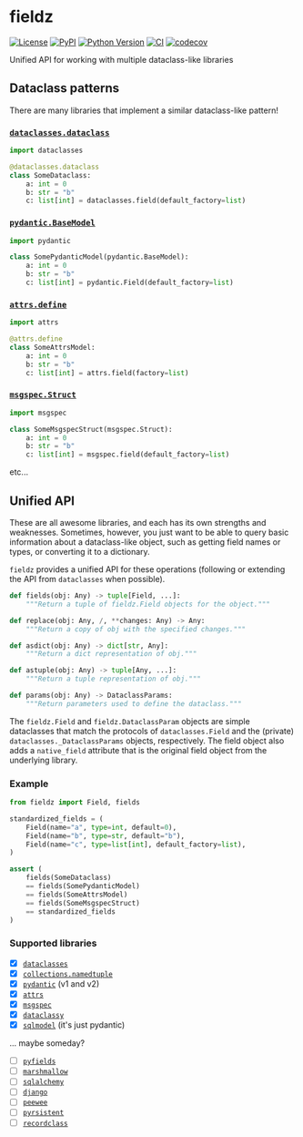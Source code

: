 # fieldz

[![License](https://img.shields.io/pypi/l/fieldz.svg?color=green)](https://github.com/pyapp-kit/fieldz/raw/main/LICENSE)
[![PyPI](https://img.shields.io/pypi/v/fieldz.svg?color=green)](https://pypi.org/project/fieldz)
[![Python Version](https://img.shields.io/pypi/pyversions/fieldz.svg?color=green)](https://python.org)
[![CI](https://github.com/pyapp-kit/fieldz/actions/workflows/ci.yml/badge.svg)](https://github.com/pyapp-kit/fieldz/actions/workflows/ci.yml)
[![codecov](https://codecov.io/gh/pyapp-kit/fieldz/branch/main/graph/badge.svg)](https://codecov.io/gh/pyapp-kit/fieldz)

Unified API for working with multiple dataclass-like libraries

## Dataclass patterns

There are many libraries that implement a similar dataclass-like pattern!

### [`dataclasses.dataclass`](https://docs.python.org/3/library/dataclasses.html#dataclasses.dataclass)

```python
import dataclasses

@dataclasses.dataclass
class SomeDataclass:
    a: int = 0
    b: str = "b"
    c: list[int] = dataclasses.field(default_factory=list)
```

### [`pydantic.BaseModel`](https://docs.pydantic.dev/latest/)

```python
import pydantic

class SomePydanticModel(pydantic.BaseModel):
    a: int = 0
    b: str = "b"
    c: list[int] = pydantic.Field(default_factory=list)
```

### [`attrs.define`](https://www.attrs.org/en/stable/overview.html)

```python
import attrs

@attrs.define
class SomeAttrsModel:
    a: int = 0
    b: str = "b"
    c: list[int] = attrs.field(factory=list)
```

### [`msgspec.Struct`](https://jcristharif.com/msgspec/)

```python
import msgspec

class SomeMsgspecStruct(msgspec.Struct):
    a: int = 0
    b: str = "b"
    c: list[int] = msgspec.field(default_factory=list)
```

etc...

## Unified API

These are all awesome libraries, and each has its own strengths and weaknesses.
Sometimes, however, you just want to be able to query basic information about a
dataclass-like object, such as getting field names or types, or converting it to
a dictionary.

`fieldz` provides a unified API for these operations (following or
extending the API from `dataclasses` when possible).

```python
def fields(obj: Any) -> tuple[Field, ...]:
    """Return a tuple of fieldz.Field objects for the object."""

def replace(obj: Any, /, **changes: Any) -> Any:
    """Return a copy of obj with the specified changes."""

def asdict(obj: Any) -> dict[str, Any]:
    """Return a dict representation of obj."""

def astuple(obj: Any) -> tuple[Any, ...]:
    """Return a tuple representation of obj."""

def params(obj: Any) -> DataclassParams:
    """Return parameters used to define the dataclass."""
```

The `fieldz.Field` and `fieldz.DataclassParam` objects are
simple dataclasses that match the protocols of `dataclasses.Field` and the
(private) `dataclasses._DataclassParams` objects, respectively. The field object
also adds a `native_field` attribute that is the original field object from the
underlying library.

### Example

```python
from fieldz import Field, fields

standardized_fields = (
    Field(name="a", type=int, default=0),
    Field(name="b", type=str, default="b"),
    Field(name="c", type=list[int], default_factory=list),
)

assert (
    fields(SomeDataclass)
    == fields(SomePydanticModel)
    == fields(SomeAttrsModel)
    == fields(SomeMsgspecStruct)
    == standardized_fields
)
```

### Supported libraries

- [x] [`dataclasses`](https://docs.python.org/3/library/dataclasses.html)
- [x] [`collections.namedtuple`](https://docs.python.org/3/library/collections.html#collections.namedtuple)
- [x] [`pydantic`](https://docs.pydantic.dev/latest/) (v1 and v2)
- [x] [`attrs`](https://www.attrs.org/en/stable/overview.html)
- [x] [`msgspec`](https://jcristharif.com/msgspec/)
- [x] [`dataclassy`](https://github.com/biqqles/dataclassy)
- [x] [`sqlmodel`](https://sqlmodel.tiangolo.com) (it's just pydantic)

... maybe someday?

- [ ] [`pyfields`](https://smarie.github.io/python-pyfields/)
- [ ] [`marshmallow`](https://marshmallow.readthedocs.io/en/stable/quickstart.html)
- [ ] [`sqlalchemy`](https://docs.sqlalchemy.org/en/20/orm/quickstart.html)
- [ ] [`django`](https://docs.djangoproject.com/en/dev/topics/db/models/)
- [ ] [`peewee`](http://docs.peewee-orm.com/en/latest/peewee/models.html#models)
- [ ] [`pyrsistent`](https://github.com/tobgu/pyrsistent/)
- [ ] [`recordclass`](https://pypi.org/project/recordclass/)

